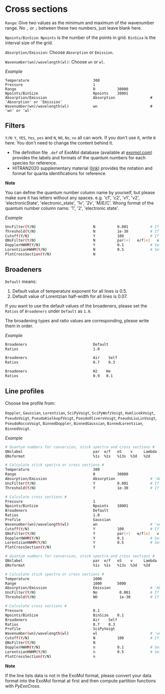 Cross sections
==============

`Range`: Give two values as the minimum and maximum of the wavenumber range. No `,` or `;` between these two numbers, just leave blank here.

`Npoints/BinSize`: `Npoints` is the number of the points in grid. `BinSiza` is the interval size of the grid.

`Absorption/Emission`: Choose `Absorption` or `Emission`.

`Wavenumber(wn)/wavelength(wl)`: Choose `wn` or `wl`.

*Example*

```
Temperature                             300
Pressure                                1
Range                                   0          30000
Npoints/BinSize                         Npoints    30001
Absorption/Emission                     Absorption                # 'Absorption' or 'Emission'
Wavenumber(wn)/wavelength(wl)           wn                        # 'wn' or 'wl'
```

## Filters

`Y/N`: `Y`, `YES`, `Yes`, `yes` and `N`, `NO`, `No`, `no` all can work. If you don't use it, write `N` here. You don't need to change the content behind it.

* The definition file `.def` of ExoMol database (available at [exomol.com](https://www.exomol.com/)) provides the labels and formats of the quantum numbers for each species for reference.
* HITRAN2020 supplementary material ([link](https://hitran.org/media/refs/HITRAN_QN_formats.pdf)) provides the notation and format for quanta identifications for reference.

**Note**

You can define the quantum number column name by yourself, but please make sure it has letters without any spaces.
e.g. 'c1', 'c2', 'v1', 'v2', 'electronicState', 'electronic_state', '1v', '2v', 'M/E/C'.
Wrong format of the quantum number column nams: '1', '2', 'electronic state'.

*Example*

```bash
UncFilter(Y/N)                          N          0.001          # If Y, default value 0.001
Threshold(Y/N)                          N          1e-30          # If Y, default value 1e-30
Cutoff(Y/N)                             Y          100            # If Y, default value 25
QNsFilter(Y/N)                          N          par[+]   e/f[e]   v[0,1,2,3]  
DopplerHWHM(Y/N)                        Y          0.1            # Set Doppler HWHM as a constant
LorentzianHWHM(Y/N)                     N          0.5            # Set Lorentzian HWHM as a constant
PlotCrossSection(Y/N)                   N
```

## Broadeners

`Default` means:

1. Default value of temperature exponent for all lines is 0.5.
2. Default value of Lorentzian half-width for all lines is 0.07.

If you want to use the default values of the broadeners, please set the `Ratios` of `Broadeners` under `Default` as `1.0`.

The broadening types and ratio values are corresponding, please write them in order.

*Example*

```bash
Broadeners                              Default   
Ratios                                  1.0      
```

```bash
Broadeners                              Air    Self    
Ratios                                  0.7    0.3    
```

```bash
Broadeners                              H2    He   
Ratios                                  0.9   0.1   
```

## Line profiles

Choose line profile from:

`Doppler`, `Gaussian`, `Lorentzian`, `SciPyVoigt`, `SciPyWofzVoigt`, `HumlicekVoigt`, `PseudoVoigt`, `PseudoKielkopfVoigt`, `PseudoOliveroVoigt`, `PseudoLiuLinVoigt`, `PseudoRoccoVoigt`, `BinnedDoppler`, `BinnedGaussian`, `BinnedLorentzian`, `BinnedVoigt`.

*Example*

```bash
# Quantum numbers for conversion, stick spectra and cross sections #
QNslabel                                par  e/f   eS    v     Lambda   Sigma    Omega
QNsformat                               %1s  %1s   %13s  %3d   %2d      %7.1f    %7.1f

# Calculate stick spectra or cross sections #
Temperature                             300
Range                                   0          30000
Absorption/Emission                     Absorption                # 'Absorption' or 'Emission'
UncFilter(Y/N)                          Y          0.001          # If Y, default value 0.001
Threshold(Y/N)                          Y          1e-30          # If Y, default value 1e-30

# Calculate cross sections #
Pressure                                1
Npoints/BinSize                         Npoints    10001
Broadeners                              Default    
Ratios                                  1.0        
Profile                                 Gaussian        
Wavenumber(wn)/wavelength(wl)           wn                        # 'wn' or 'wl'
Cutoff(Y/N)                             Y          100            # If Y, default value 25
QNsFilter(Y/N)                          Y          par[+]   e/f[e]   v[0,1,2,3]  
DopplerHWHM(Y/N)                        Y          0.1            # Set Doppler HWHM as a constant 
LorentzianHWHM(Y/N)                     Y          0.5            # Set Lorentzian HWHM as a constant
PlotCrossSection(Y/N)                   Y
```

```bash
# Quantum numbers for conversion, stick spectra and cross sections #
QNslabel                                par  e/f   eS    v     Lambda   Sigma    Omega
QNsformat                               %1s  %1s   %13s  %3d   %2d      %7.1f    %7.1f

# Calculate stick spectra or cross sections #
Temperature                             1000
Range                                   1000       5000
Absorption/Emission                     Emission                  # 'Absorption' or 'Emission'
UncFilter(Y/N)                          No          0.001         # If Y, default value 0.001
Threshold(Y/N)                          NO          1e-30         # If Y, default value 1e-30

# Calculate cross sections #
Pressure                                0.1
Npoints/BinSize                         BinSize    0.1
Broadeners                              Air    Self    
Ratios                                  0.7    0.3     
Profile                                 SciPyVoigt        
Wavenumber(wn)/wavelength(wl)           wl                        # 'wn' or 'wl'
Cutoff(Y/N)                             N          100            # If Y, default value 25
QNsFilter(Y/N)                          N          
DopplerHWHM(Y/N)                        n          0.1            # Set Doppler HWHM as a constant 
LorentzianHWHM(Y/N)                     n          0.5            # Set Lorentzian HWHM as a constant
PlotCrossSection(Y/N)                   n
```

**Note**

If the line lists data is not in the ExoMol format, please convert your data format into the ExoMol format at first and then compute partition functions with *PyExoCross*.
